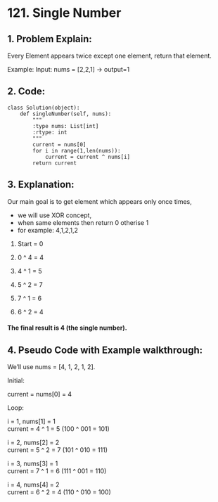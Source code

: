 # 121. Single Number 
## 1. Problem Explain:
Every Element appears twice except one element, return that element.

Example:
Input: nums = [2,2,1] -> output=1

## 2. Code:
```
class Solution(object):
    def singleNumber(self, nums):
        """
        :type nums: List[int]
        :rtype: int
        """
        current = nums[0]
        for i in range(1,len(nums)):
            current = current ^ nums[i]
        return current    
```
## 3. Explanation:
Our main goal is to get element which appears only once times,
- we will use XOR concept,
- when same elements then return 0 otherise 1
- for example: 4,1,2,1,2
1. Start = 0

2. 0 ^ 4 = 4

3. 4 ^ 1 = 5

4. 5 ^ 2 = 7

5. 7 ^ 1 = 6

6. 6 ^ 2 = 4
#### The final result is 4 (the single number).

## 4. Pseudo Code with Example walkthrough:
We’ll use nums = [4, 1, 2, 1, 2].

Initial:

current = nums[0] = 4

Loop:

i = 1, nums[1] = 1 \
current = 4 ^ 1 = 5 (100 ^ 001 = 101)

i = 2, nums[2] = 2 \
current = 5 ^ 2 = 7 (101 ^ 010 = 111)

i = 3, nums[3] = 1 \
current = 7 ^ 1 = 6 (111 ^ 001 = 110)

i = 4, nums[4] = 2 \
current = 6 ^ 2 = 4 (110 ^ 010 = 100)
